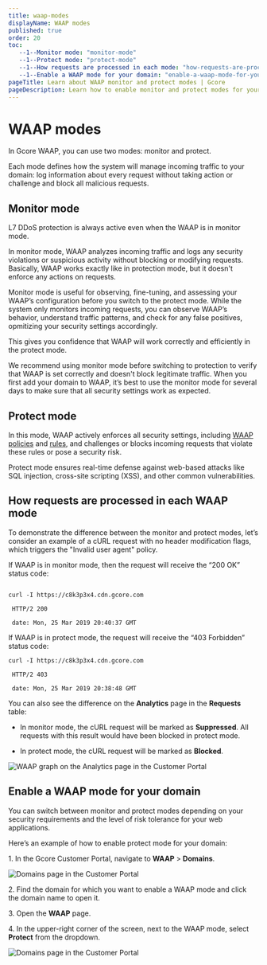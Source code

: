 ```yaml
---
title: waap-modes
displayName: WAAP modes
published: true
order: 20
toc:
   --1--Monitor mode: "monitor-mode"
   --1--Protect mode: "protect-mode"
   --1--How requests are processed in each mode: "how-requests-are-processed-in-each-waap-mode"
   --1--Enable a WAAP mode for your domain: "enable-a-waap-mode-for-your-domain" 
pageTitle: Learn about WAAP monitor and protect modes | Gcore
pageDescription: Learn how to enable monitor and protect modes for your domain.
---
```

# WAAP modes

In Gcore WAAP, you can use two modes: monitor and protect.  

Each mode defines how the system will manage incoming traffic to your domain: log information about every request without taking action or challenge and block all malicious requests. 

## Monitor mode

<alert-element type="info" title="Info">
 
L7 DDoS protection is always active even when the WAAP is in monitor mode.

</alert-element>

In monitor mode, WAAP analyzes incoming traffic and logs any security violations or suspicious activity without blocking or modifying requests. Basically, WAAP works exactly like in protection mode, but it doesn't enforce any actions on requests.  

Monitor mode is useful for observing, fine-tuning, and assessing your WAAP’s configuration before you switch to the protect mode. While the system only monitors incoming requests, you can observe WAAP’s behavior, understand traffic patterns, and check for any false positives, opmitizing your security settings accordingly.  

This gives you confidence that WAAP will work correctly and efficiently in the protect mode.  

<alert-element type="tip" title="Tip">
 
We recommend using monitor mode before switching to protection to verify that WAAP is set correctly and doesn't block legitimate traffic.
When you first add your domain to WAAP, it’s best to use the monitor mode for several days to make sure that all security settings work as expected. 

</alert-element>

## Protect mode 

In this mode, WAAP actively enforces all security settings, including <a href="https://gcore.com/docs/waap/waap-policies" target="_blank">WAAP policies</a> and <a href="https://gcore.com/docs/waap/waap-rules" target="_blank">rules</a>, and challenges or blocks incoming requests that violate these rules or pose a security risk.  

Protect mode ensures real-time defense against web-based attacks like SQL injection, cross-site scripting (XSS), and other common vulnerabilities. 

## How requests are processed in each WAAP mode

To demonstrate the difference between the monitor and protect modes, let’s consider an example of a cURL request with no header modification flags, which triggers the "Invalid user agent" policy. 

If WAAP is in monitor mode, then the request will receive the “200 OK” status code: 

```

curl -I https://c8k3p3x4.cdn.gcore.com 

 HTTP/2 200 

 date: Mon, 25 Mar 2019 20:40:37 GMT 
``` 

If WAAP is in protect mode, the request will receive the “403 Forbidden” status code: 

```
curl -I https://c8k3p3x4.cdn.gcore.com 

 HTTP/2 403  

 date: Mon, 25 Mar 2019 20:38:48 GMT 
```

You can also see the difference on the **Analytics** page in the **Requests** table:  

* In monitor mode, the cURL request will be marked as **Suppressed**. All requests with this result would have been blocked in protect mode. 

* In protect mode, the cURL request will be marked as **Blocked**. 

<img src="https://assets.gcore.pro/docs/waap/getting-started/waf-requests.png" alt="WAAP graph on the Analytics page in the Customer Portal">

## Enable a WAAP mode for your domain 

You can switch between monitor and protect modes depending on your security requirements and the level of risk tolerance for your web applications. 

Here’s an example of how to enable protect mode for your domain:  

1\. In the Gcore Customer Portal, navigate to **WAAP** > **Domains**. 

<img src="https://assets.gcore.pro/docs/waap/getting-started/domains-waap-page.png" alt="Domains page in the Customer Portal">

2\. Find the domain for which you want to enable a WAAP mode and click the domain name to open it.

3\. Open the **WAAP** page.

4\. In the upper-right corner of the screen, next to the WAAP mode, select **Protect** from the dropdown.

<img src="https://assets.gcore.pro/docs/waap/getting-started/protect-mode.png" alt="Domains page in the Customer Portal">
